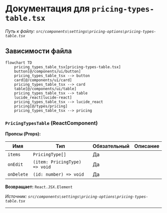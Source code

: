 # Документация для `pricing-types-table.tsx`

*Путь к файлу: `src/components\settings\pricing-options\pricing-types-table.tsx`*

## Зависимости файла

```mermaid
flowchart TD
    pricing_types_table_tsx[pricing-types-table.tsx]
    button[@/components/ui/button]
    pricing_types_table_tsx --> button
    card[@/components/ui/card]
    pricing_types_table_tsx --> card
    table[@/components/ui/table]
    pricing_types_table_tsx --> table
    lucide_react[lucide-react]
    pricing_types_table_tsx --> lucide_react
    pricing[@/types/pricing]
    pricing_types_table_tsx --> pricing
```

### `PricingTypesTable` (ReactComponent)

**Пропсы (Props):**

| Имя | Тип | Обязательный | Описание |
|---|---|---|---|
| `items` | `PricingType[]` | Да |  |
| `onEdit` | `(item: PricingType) => void` | Да |  |
| `onDelete` | `(id: number) => void` | Да |  |

**Возвращает:** `React.JSX.Element`

*Источник: `src/components\settings\pricing-options\pricing-types-table.tsx`*

---
